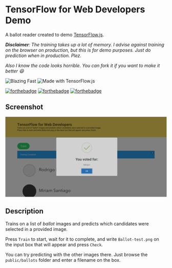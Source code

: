 # TensorFlow for Web Developers Demo
A ballot reader created to demo [TensorFlow.js](https://js.tensorflow.org/).

***Disclaimer**: The training takes up a lot of memory. I advise against training on the browser on production, but this is for demo purposes. Just do prediction when in production. Plez.*

*Also I know the code looks horrible. You can fork it if you want to make it better :smile:*

![Blazing Fast](https://img.shields.io/badge/%F0%9F%94%A5-Blazing%20Fast-red.svg?longCache=true&style=for-the-badge)
![Made with TensorFlow.js](https://img.shields.io/badge/Made%20with-TensorFlow.js-orange.svg?longCache=true&style=for-the-badge)

[![forthebadge](https://forthebadge.com/images/badges/made-with-javascript.svg)](https://forthebadge.com)
[![forthebadge](https://forthebadge.com/images/badges/powered-by-electricity.svg)](https://forthebadge.com)
[![forthebadge](https://forthebadge.com/images/badges/gluten-free.svg)](https://forthebadge.com)

## Screenshot
![Banner](./banner.png)

## Description
Trains on a list of *ballot* images and predicts which candidates were selected in a provided image. 

Press `Train` to start, wait for it to complete, and write `Ballot-test.png` on the input box that will appear and press `Check`.

You can try predicting with the other images there. Just browse the `public/ballots` folder and enter a filename on the box.